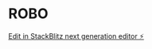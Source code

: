 # ROBO

[Edit in StackBlitz next generation editor ⚡️](https://stackblitz.com/~/github.com/Swanta8/ROBO)